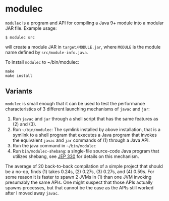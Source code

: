 # modulec

`modulec` is a program and API for compiling a Java 9+ module into a modular JAR file. Example usage:

```
$ modulec src
```

will create a module JAR in `target/MODULE.jar`, where `MODULE` is the module name defined by `src/module-info.java`.

To install `modulec` to ~/bin/modulec:

```
make
make install
```

## Variants

`modulec` is small enough that it can be used to test the performance characteristics of 3 different launching mechanisms of `javac` and `jar`:

1. Run `javac` and `jar` through a shell script that has the same features as (2) and (3).
2. Run `~/bin/modulec`: The symlink installed by above installation, that is a symlink to a shell program that executes a Java program that invokes the equivalent `javac` and `jar` commands of (1) through a Java API.
3. Run the java command in `~/bin/modulec` 
4. Run `bin/modulec-shebang`: a single-file source-code Java program that utilizes shebang, see [JEP 330](https://openjdk.java.net/jeps/330) for details on this mechanism.


The average of 20 back-to-back compilation of a simple project that should be a no-op, finds (1) takes 0.24s, (2) 0.27s, (3) 0.27s, and (4) 0.59s.  For some reason it is faster to spawn 2 JVMs in (1) than one JVM invoking presumably the same APIs.  One might suspect that those APIs actually spawns processes, but that cannot be the case as the APIs still worked after I moved away `javac`.

